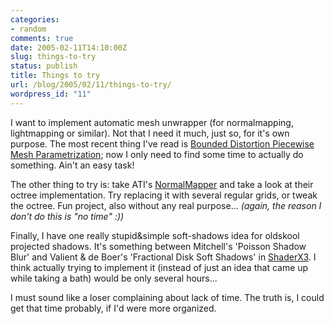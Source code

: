 ```yaml
---
categories:
- random
comments: true
date: 2005-02-11T14:10:00Z
slug: things-to-try
status: publish
title: Things to try
url: /blog/2005/02/11/things-to-try/
wordpress_id: "11"
---
```


I want to implement automatic mesh unwrapper (for normalmapping, lightmapping or similar). Not that I need it much, just so, for it's own purpose. The most recent thing I've read is [Bounded Distortion Piecewise Mesh Parametrization](http://citeseer.ist.psu.edu/sorkine02boundeddistortion.html); now I only need to find some time to actually do something. Ain't an easy task!

The other thing to try is: take ATI's [NormalMapper](http://www.ati.com/developer/tools.html) and take a look at their octree implementation. Try replacing it with several regular grids, or tweak the octree. Fun project, also without any real purpose... _(again, the reason I don't do this is "no time" :))_

Finally, I have one really stupid&simple soft-shadows idea for oldskool projected shadows. It's something between Mitchell's 'Poisson Shadow Blur' and Valient & de Boer's 'Fractional Disk Soft Shadows' in [ShaderX3](http://www.shaderx3.com/). I think actually trying to implement it (instead of just an idea that came up while taking a bath) would be only several hours...

I must sound like a loser complaining about lack of time. The truth is, I could get that time probably, if I'd were more organized.

